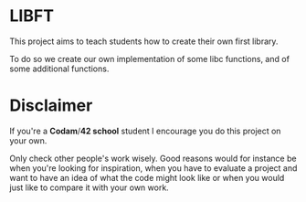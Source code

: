 # **LIBFT**

This project aims to teach students how to create their own first library.

To do so we create our own implementation of some libc functions, and of some additional functions.

# Disclaimer

If you're a **Codam**/**42 school** student I encourage you do this project on your own.

Only check other people's work wisely. Good reasons would for instance be when you're looking for inspiration, when you have to evaluate a project and want to have an idea of what the code might look like or when you would just like to compare it with your own work.
